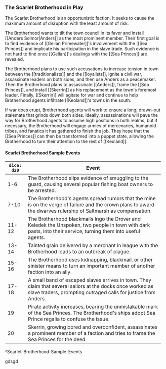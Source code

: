 ### The Scarlet Brotherhood in Play

The Scarlet Brotherhood is an opportunistic faction. It seeks to cause the maximum amount of disruption with the least amount of risk.

The Brotherhood wants to tilt the town council in its favor and install [[Anders Solmor|Anders]] as the most prominent member. Their first goal is to find evidence of [[Gellan Primewater]]'s involvement with the [[Sea Princes]] and implicate his participation in the slave trade. Such evidence is not hard to find once [[Gellan]]'s dealings with the [[Sea Princes]] are revealed.

The Brotherhood plans to use such accusations to increase tension in town between the [[traditionalists]] and the [[loyalists]], ignite a civil war, assassinate leaders on both sides, and then use Anders as a peacemaker. Then the Brotherhood plans to assassinate [[Anders]], frame the [[Sea Princes]], and install [[Skerrin]] as his replacement as the town's foremost leader. Finally, [[Skerrin]] will agitate for war and continue to help Brotherhood agents infiltrate [[Keoland]]'s towns in the south.

If war does erupt, Brotherhood agents will work to ensure a long, drawn-out stalemate that grinds down both sides. Ideally, assassinations will pave the way for Brotherhood agents to assume high positions in both realms, but if necessary, the Brotherhood will engage armies of mercenaries, humanoid tribes, and fanatics it has gathered to finish the job. They hope that the [[Sea Princes]] can then be transformed into a puppet state, allowing the Brotherhood to turn their attention to the rest of [[Keoland]].

#### Scarlet Brotherhood Sample Events
| `dice: d20` | Event                                                                                                                                                                        |
| ----------- | ---------------------------------------------------------------------------------------------------------------------------------------------------------------------------- |
| 1-6         | The Brotherhood slips evidence of smuggling to the guard, causing several popular fishing boat owners to be arrested.                                                        |
| 7-10        | The Brotherhood's agents spread rumors that the mine is on the verge of failure and the crown plans to award the dwarves rulership of Saltmarsh as compensation.             |
| 11-12       | The Brotherhood blackmails Ingo the Drover and Keledek the Unspoken, two people in town with dark pasts, into their service, turning them into useful agents.                |
| 13-14       | Tainted grain delivered by a merchant in league with the Brotherhood leads to an outbreak of plague.                                                                         |
| 15-16       | The Brotherhood uses kidnapping, blackmail, or other sinister means to turn an important member of another faction into an ally.                                             |
| 17-18       | A small band of escaped slaves arrives in town. They claim that several sailors at the docks once worked as slave traders, prompting outraged calls for justice from Anders. |
| 19          | Pirate activity increases, bearing the unmistakable mark of the Sea Princes. The Brotherhood's ships adopt Sea Prince regalia to confuse the issue.                          |
| 20          | Skerrin, growing bored and overconfident, assassinates a prominent member of a faction and tries to frame the Sea Princes for the deed.                                      |
^Scarlet-Brotherhood-Sample-Events

gdsgd




